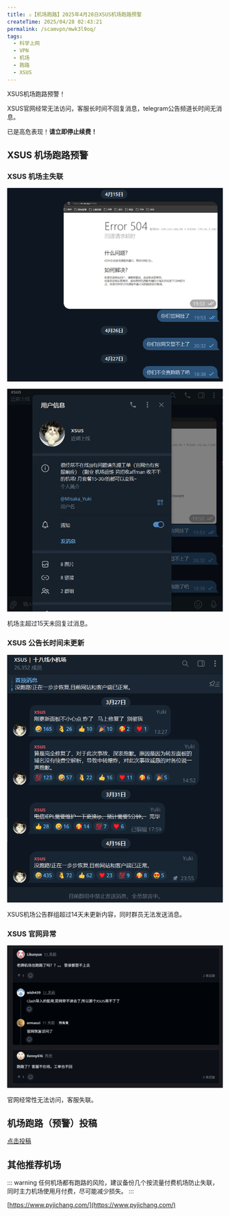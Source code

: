 ```yaml
---
title: ⚠️【机场跑路】2025年4月28日XSUS机场跑路预警
createTime: 2025/04/28 02:43:21
permalink: /scamvpn/mwk3l9oq/
tags:
  - 科学上网
  - VPN
  - 机场
  - 跑路
  - XSUS
---
```


XSUS机场跑路预警！

XSUS官网经常无法访问，客服长时间不回复消息，telegram公告频道长时间无消息。

已是高危表现！**请立即停止续费！**

<!-- more -->

## XSUS 机场跑路预警

### XSUS 机场主失联

![XSUS 机场跑路预警](images/机场跑路XSUS/image.png)

![XSUS 机场跑路预警](images/机场跑路XSUS/image-1.png)

机场主超过15天未回复过消息。

### XSUS 公告长时间未更新

![XSUS 机场跑路预警](images/机场跑路XSUS/image-2.png)

XSUS机场公告群组超过14天未更新内容，同时群员无法发送消息。

### XSUS 官网异常

![XSUS 机场跑路预警](images/机场跑路XSUS/image-3.png)

官网经常性无法访问，客服失联。

## 机场跑路（预警）投稿

[点击投稿](https://pyjichang.com/scamvpn/)

## 其他推荐机场

::: warning
任何机场都有跑路的风险，建议备份几个按流量付费机场防止失联，同时主力机场使用月付费，尽可能减少损失。
:::

[https://www.pyjichang.com/](https://www.pyjichang.com/)